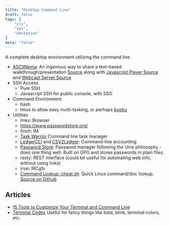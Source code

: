 ```yaml
---
title: "Desktop Command Line"
draft: false
tags: [
    "cli",
    "ops",
    "wkstation"
]
meta: "false"
---
```


A complete desktop environment utilizing the command line

- [ASCIINema](https://asciinema.org/): An ingenious way to share a text-based walkthrough/presentation [Source](https://github.com/asciinema/asciinema) along with [Javascript Player Source](https://github.com/asciinema/asciinema-player) and [Webcast Server Source](https://github.com/asciinema/asciinema-server)
- SSH Access
  - Pure SSH
  - Javascript SSH for public console, with SSO
- Command Environment
  - bash
  - tmux to allow easy multi-tasking, or perhaps [byobu](https://launchpad.net/byobu)
- Utilities
  - links: Browser
  - https://www.passwordstore.org/
  - finch: IM
  - [Task Warrior](http://taskwarrior.org/) Command line task manager
  - [LedgerCLI](http://www.ledger-cli.org/) and [CSV2Ledger](https://github.com/jwiegley/CSV2Ledger|CSV2Ledger): Command-line accounting
  - [Password Store](https://www.passwordstore.org/): Password manager following the Unix philosophy - does one thing well.  Built on GPG and stores passwords in plain files.
  - resty: REST interface (could be useful for automating web info, without using links)
  - irssi: IRCgfs
  - [Command Lookup: cheat.sh](http://cheat.sh/): Quick Linux command/doc lookup.  [Source on Github](https://github.com/chubin/cheat.sh)

## Articles

- [15 Tools to Customize Your Terminal and Command Line](https://www.shopify.com/partners/blog/customize-terminal)
- [Terminal Codes](https://wiki.bash-hackers.org/scripting/terminalcodes) Useful for fancy things like bold, blink, terminal colors, etc.
